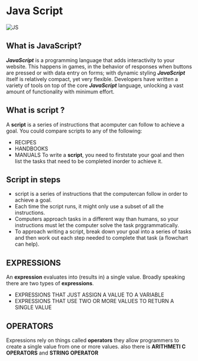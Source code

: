 # Java Script

![JS](https://lh3.googleusercontent.com/proxy/Q9AK_E8_F8x9t35I6wTFwXiucQR83_BZkgRNwslGFJgCtJCw174ww9x4uA2m7EkDFZeLtUp3UShy0PeY4Fwyvxh0Kl00vLLNjtbn9Osr1EMLegTIHaP6hbHmbN9gjjE05uyb0ED_EIv0kA)
## What is JavaScript?
***JavaScript*** is a programming language that adds interactivity to your website. This happens in games, in the behavior of responses when buttons are pressed or with data entry on forms; with dynamic styling
***JavaScript*** itself is relatively compact, yet very flexible. Developers have written a variety of tools on top of the core ***JavaScript*** language, unlocking a vast amount of functionality with minimum effort. 

## What is script ?
A **script** is a series of instructions that acomputer can follow to achieve a goal.
You could compare scripts to any of the following: 
- RECIPES
- HANDBOOKS 
- MANUALS
To write a **script**, you need to firststate your goal and then list the
tasks that need to be completed inorder to achieve it. 

## Script in steps
- script is a series of instructions that the computercan follow in order to achieve a goal.
- Each time the script runs, it might only use a subset of all the instructions.
- Computers approach tasks in a different way than humans, so your instructions must let the computer solve the task prggrammatically.
- To approach writing a script, break down your goal into a series of tasks and then work out each step needed to complete that task (a flowchart can help). 

## EXPRESSIONS
An **expression** evaluates into (results in) a single value. Broadly speaking
there are two types of **expressions**.
- EXPRESSIONS THAT JUST ASSIGN A VALUE TO A VARIABLE 
- EXPRESSIONS THAT USE TWO OR MORE VALUES TO RETURN A SINGLE VALUE 

## OPERATORS
Expressions rely on things called **operators** they allow programmers to create a single value from one or more values.
also there is **ARITHMETI C OPERATORS** and **STRING OPERATOR**  


